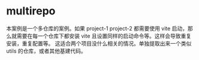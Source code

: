 # multirepo
本案例是一个多仓库的案例。如果 project-1 project-2 都需要使用 vite 启动，那么就需要在每一个仓库下都安装 vite 且设置同样的启动命令等。这样会导致重复安装，重复配置等。
这适合两个项目没什么相关的情况。单独提取出来一个类似 utils 的仓库，或者其他基建代码。